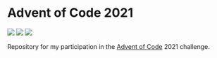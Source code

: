 # Advent of Code 2021

![](https://img.shields.io/badge/day%20📅-16-blue)
![](https://img.shields.io/badge/stars%20⭐-30-yellow)
![](https://img.shields.io/badge/days%20completed-15-red)

Repository for my participation in the [Advent of Code](https://adventofcode.com/) 2021 challenge.
